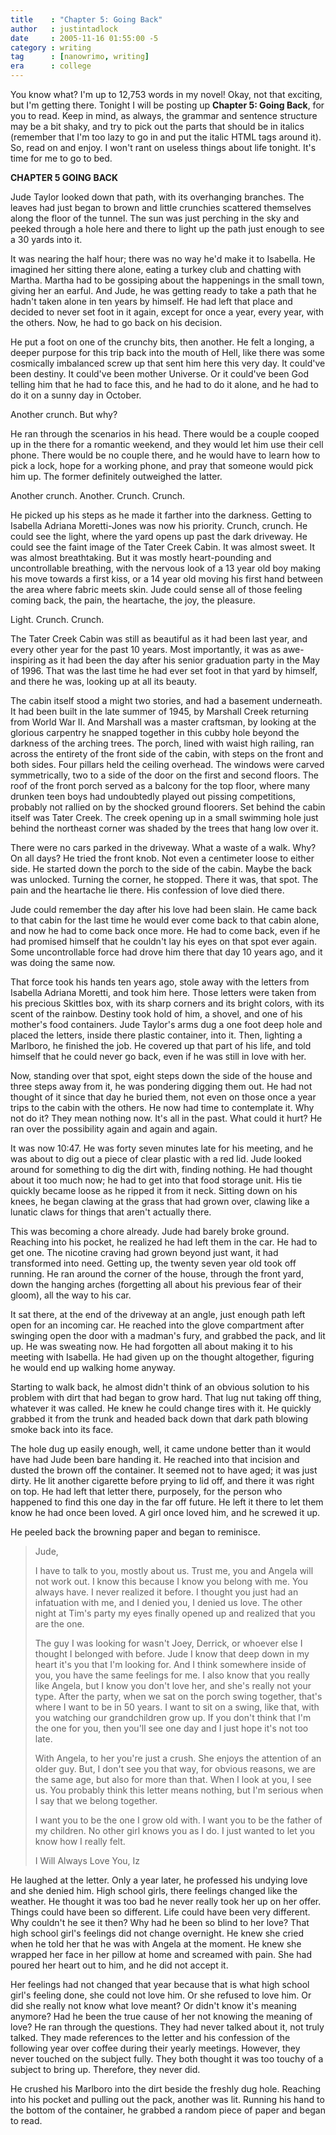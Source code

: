 ```yaml
---
title    : "Chapter 5: Going Back"
author   : justintadlock
date     : 2005-11-16 01:55:00 -5
category : writing
tag      : [nanowrimo, writing]
era      : college
---
```


You know what?  I'm up to 12,753 words in my novel!  Okay, not that exciting, but I'm getting there.  Tonight I will be posting up <strong> Chapter 5:  Going Back</strong>, for you to read.  Keep in mind, as always, the grammar and sentence structure may be a bit shaky, and try to pick out the parts that should be in italics (remember that I'm too lazy to go in and put the italic HTML tags around it).  So, read on and enjoy.  I won't rant on useless things about life tonight.  It's time for me to go to bed.

<!--more-->

<strong>CHAPTER 5
GOING BACK</strong>

Jude Taylor looked down that path, with its overhanging branches.  The leaves had just began to brown and little crunchies scattered themselves along the floor of the tunnel.  The sun was just perching in the sky and peeked through a hole here and there to light up the path just enough to see a 30 yards into it.

It was nearing the half hour; there was no way he'd make it to Isabella.  He imagined her sitting there alone, eating a turkey club and chatting with Martha.  Martha had to be gossiping about the happenings in the small town, giving her an earful.  And Jude, he was getting ready to take a path that he hadn't taken alone in ten years by himself.  He had left that place and decided to never set foot in it again, except for once a year, every year, with the others.  Now, he had to go back on his decision.

He put a foot on one of the crunchy bits, then another.  He felt a longing, a deeper purpose for this trip back into the mouth of Hell, like there was some cosmically imbalanced screw up that sent him here this very day.  It could've been destiny.  It could've been mother Universe.  Or it could've been God telling him that he had to face this, and he had to do it alone, and he had to do it on a sunny day in October.

Another crunch.  But why?

He ran through the scenarios in his head.  There would be a couple cooped up in the there for a romantic weekend, and they would let him use their cell phone.  There would be no couple there, and he would have to learn how to pick a lock, hope for a working phone, and pray that someone would pick him up.  The former definitely outweighed the latter.

Another crunch.  Another.  Crunch.  Crunch.

He picked up his steps as he made it farther into the darkness.  Getting to Isabella Adriana Moretti-Jones was now his priority.  Crunch, crunch.  He could see the light, where the yard opens up past the dark driveway.  He could see the faint image of the Tater Creek Cabin.  It was almost sweet.  It was almost breathtaking.  But it was mostly heart-pounding and uncontrollable breathing, with the nervous look of a 13 year old boy making his move towards a first kiss, or a 14 year old moving his first hand between the area where fabric meets skin.  Jude could sense all of those feeling coming back, the pain, the heartache, the joy, the pleasure.

Light.  Crunch.  Crunch.

The Tater Creek Cabin was still as beautiful as it had been last year, and every other year for the past 10 years.  Most importantly, it was as awe-inspiring as it had been the day after his senior graduation party in the May of 1996.  That was the last time he had ever set foot in that yard by himself, and there he was, looking up at all its beauty.

The cabin itself stood a might two stories, and had a basement underneath.  It had been built in the late summer of 1945, by Marshall Creek returning from World War II.  And Marshall was a master craftsman, by looking at the glorious carpentry he snapped together in this cubby hole beyond the darkness of the arching trees.  The porch, lined with waist high railing, ran across the entirety of the front side of the cabin, with steps on the front and both sides.  Four pillars held the ceiling overhead.  The windows were carved symmetrically, two to a side of the door on the first and second floors.  The roof of the front porch served as a balcony for the top floor, where many drunken teen boys had undoubtedly played out pissing competitions, probably not rallied on by the shocked ground floorers.  Set behind the cabin itself was Tater Creek.  The creek opening up in a small swimming hole just behind the northeast corner was shaded by the trees that hang low over it.

There were no cars parked in the driveway.  What a waste of a walk.  Why?  On all days?    He tried the front knob.  Not even a centimeter loose to either side.  He started down the porch to the side of the cabin.  Maybe the back was unlocked.  Turning the corner, he stopped.  There it was, that spot.  The pain and the heartache lie there.  His confession of love died there.

Jude could remember the day after his love had been slain.  He came back to that cabin for the last time he would ever come back to that cabin alone, and now he had to come back once more.  He had to come back, even if he had promised himself that he couldn't lay his eyes on that spot ever again.  Some uncontrollable force had drove him there that day 10 years ago, and it was doing the same now.

That force took his hands ten years ago, stole away with the letters from Isabella Adriana Moretti, and took him here.  Those letters were taken from his precious Skittles box, with its sharp corners and its bright colors, with its scent of the rainbow.  Destiny took hold of him, a shovel, and one of his mother's food containers.  Jude Taylor's arms dug a one foot deep hole and placed the letters, inside there plastic container, into it.  Then, lighting a Marlboro, he finished the job.  He covered up that part of his life, and told himself that he could never go back, even if he was still in love with her.

Now, standing over that spot, eight steps down the side of the house and three steps away from it, he was pondering digging them out.  He had not thought of it since that day he buried them, not even on those once a year trips to the cabin with the others.  He now had time to contemplate it.  Why not do it?  They mean nothing now.  It's all in the past.  What could it hurt?  He ran over the possibility again and again and again.

It was now 10:47.  He was forty seven minutes late for his meeting, and he was about to dig out a piece of clear plastic with a red lid.  Jude looked around for something to dig the dirt with, finding nothing.  He had thought about it too much now; he had to get into that food storage unit.  His tie quickly became loose as he ripped it from it neck.  Sitting down on his knees, he began clawing at the grass that had grown over, clawing like a lunatic claws for things that aren't actually there.

This was becoming a chore already.  Jude had barely broke ground.  Reaching into his pocket, he realized he had left them in the car.  He had to get one.  The nicotine craving had grown beyond just want, it had transformed into need.  Getting up, the twenty seven year old took off running.  He ran around the corner of the house, through the front yard, down the hanging arches (forgetting all about his previous fear of their gloom), all the way to his car.

It sat there, at the end of the driveway at an angle, just enough path left open for an incoming car.  He reached into the glove compartment after swinging open the door with a madman's fury, and grabbed the pack, and lit up.  He was sweating now.  He had forgotten all about making it to his meeting with Isabella.  He had given up on the thought altogether, figuring he would end up walking home anyway.

Starting to walk back, he almost didn't think of an obvious solution to his problem with dirt that had began to grow hard.  That lug nut taking off thing, whatever it was called.  He knew he could change tires with it.  He quickly grabbed it from the trunk and headed back down that dark path blowing smoke back into its face.

The hole dug up easily enough, well, it came undone better than it would have had Jude been bare handing it.  He reached into that incision and dusted the brown off the container.  It seemed not to have aged; it was just dirty.  He lit another cigarette before prying to lid off, and there it was right on top.  He had left that letter there, purposely, for the person who happened to find this one day in the far off future.  He left it there to let them know he had once been loved.  A girl once loved him, and he screwed it up.

He peeled back the browning paper and began to reminisce.

<blockquote>Jude,

I have to talk to you, mostly about us.  Trust me, you and Angela will not work out.  I know this because I know you belong with me.  You always have.  I never realized it before.  I thought you just had an infatuation with me, and I denied you, I denied us love.  The other night at Tim's party my eyes finally opened up and realized that you are the one.

The guy I was looking for wasn't Joey, Derrick, or whoever else I thought I belonged with before.  Jude I know that deep down in my heart it's you that I'm looking for.  And I think somewhere inside of you, you have the same feelings for me.  I also know that you really like Angela, but I know you don't love her, and she's really not your type.  After the party, when we sat on the porch swing together, that's where I want to be in 50 years.  I want to sit on a swing, like that, with you watching our grandchildren grow up.  If you don't think that I'm the one for you, then you'll see one day and I just hope it's not too late.

With Angela, to her you're just a crush.  She enjoys the attention of an older guy.  But, I don't see you that way, for obvious reasons, we are the same age, but also for more than that.  When I look at you, I see us.  You probably think this letter means nothing, but I'm serious when I say that we belong together.

I want you to be the one I grow old with.  I want you to be the father of my children.  No other girl knows you as I do.  I just wanted to let you know how I really felt.

I Will Always Love You,
Iz</blockquote>

He laughed at the letter.  Only a year later, he professed his undying love and she denied him.  High school girls, there feelings changed like the weather.  He thought it was too bad he never really took her up on her offer.  Things could have been so different.  Life could have been very different.  Why couldn't he see it then?  Why had he been so blind to her love?  That high school girl's feelings did not change overnight.  He knew she cried when he told her that he was with Angela at the moment.  He knew she wrapped her face in her pillow at home and screamed with pain.  She had poured her heart out to him, and he did not accept it.

Her feelings had not changed that year because that is what high school girl's feeling done, she could not love him. Or she refused to love him.  Or did she really not know what love meant?  Or didn't know it's meaning anymore?  Had he been the true cause of her not knowing the meaning of love?  He ran through the questions.  They had never talked about it, not truly talked.  They made references to the letter and his confession of the following year over coffee during their yearly meetings.  However, they never touched on the subject fully.  They both thought it was too touchy of a subject to bring up.  Therefore, they never did.

He crushed his Marlboro into the dirt beside the freshly dug hole.  Reaching into his pocket and pulling out the pack, another was lit.  Running his hand to the bottom of the container, he grabbed a random piece of paper and began to read.
